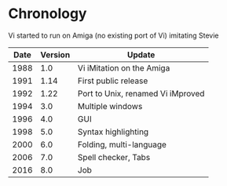 
# Chronology

Vi started to run on Amiga (no existing port of Vi) imitating Stevie

| Date | Version | Update                            |
| ---  | ---     | ---                               |
| 1988 | 1.0     | Vi iMitation on the Amiga         |
| 1991 | 1.14    | First public release              |
| 1992 | 1.22    | Port to Unix, renamed Vi iMproved |
| 1994 | 3.0     | Multiple windows                  |
| 1996 | 4.0     | GUI                               |
| 1998 | 5.0     | Syntax highlighting               |
| 2000 | 6.0     | Folding, multi-language           |
| 2006 | 7.0     | Spell checker, Tabs               |
| 2016 | 8.0     | Job                               |
